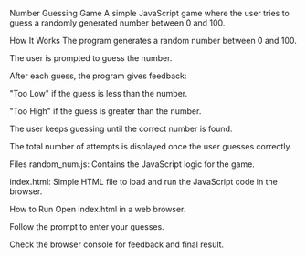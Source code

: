 Number Guessing Game
A simple JavaScript game where the user tries to guess a randomly generated number between 0 and 100.

How It Works
The program generates a random number between 0 and 100.

The user is prompted to guess the number.

After each guess, the program gives feedback:

"Too Low" if the guess is less than the number.

"Too High" if the guess is greater than the number.

The user keeps guessing until the correct number is found.

The total number of attempts is displayed once the user guesses correctly.

Files
random_num.js: Contains the JavaScript logic for the game.

index.html: Simple HTML file to load and run the JavaScript code in the browser.

How to Run
Open index.html in a web browser.

Follow the prompt to enter your guesses.

Check the browser console for feedback and final result.
